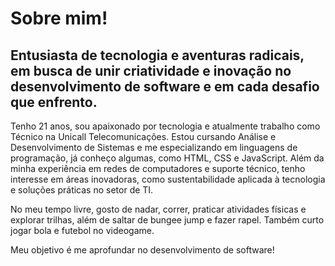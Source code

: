 # Sobre mim!
## Entusiasta de tecnologia e aventuras radicais, em busca de unir criatividade e inovação no desenvolvimento de software e em cada desafio que enfrento.

Tenho 21 anos, sou apaixonado por tecnologia e atualmente trabalho como Técnico na Unicall Telecomunicações. Estou cursando Análise e Desenvolvimento de Sistemas e me especializando em linguagens de programação, já conheço algumas,  como HTML, CSS e JavaScript. Além da minha experiência em redes de computadores e suporte técnico, tenho interesse em áreas inovadoras, como sustentabilidade aplicada à tecnologia e soluções práticas no setor de TI.

No meu tempo livre, gosto de nadar, correr, praticar atividades físicas e explorar trilhas, além de saltar de bungee jump e fazer rapel. Também curto jogar bola e futebol no videogame.

Meu objetivo é me aprofundar no desenvolvimento de software!
